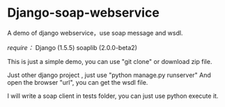 Django-soap-webservice
======================

A demo of django webservice，use soap message and wsdl.


_require：_
Django (1.5.5)
soaplib (2.0.0-beta2)


This is just a simple demo, you can use "git clone" or download zip file.

Just other django project , just use "python manage.py runserver"
And open the browser "url", you can get the wsdl file.

I will write a soap client in tests folder, you can just use python execute it.
